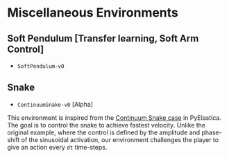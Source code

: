 # Miscellaneous Environments

## Soft Pendulum [Transfer learning, Soft Arm Control]

- `SoftPendulum-v0`

## Snake

- `ContinuumSnake-v0` [Alpha]

This environment is inspired from the [Continuum Snake case](https://github.com/GazzolaLab/PyElastica/tree/master/examples/ContinuumSnakeCase) in PyElastica.
The goal is to control the snake to achieve fastest velocity. 
Unlike the original example, where the control is defined by the amplitude and phase-shift of the sinusoidal activation, our environment challenges the player to give an action every `dt` time-steps.
